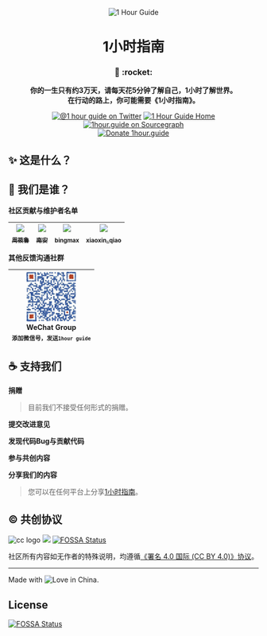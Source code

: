 <p align="center">
	<img src="https://avatars2.githubusercontent.com/u/44012811?s=200&v=4" alt="1 Hour Guide" width="60" height="60">
</p>
<h1 align="center">1小时指南</h1>
<h3 align="center">
  📄 :rocket:
</h3>
<p align="center"><strong>你的一生只有约3万天，请每天花5分钟了解自己，1小时了解世界。<br>在行动的路上，你可能需要《1小时指南》。</strong></p>
<p align="center">
	<a href="https://twitter.com/1hour_guide" title="@1 hour guide on Twitter"><img src="https://img.shields.io/badge/twitter-@1hour_guide-55acee.svg?style=flat-square" alt="@1 hour guide on Twitter"></a>
	<a href="https://1hour.guide" title="1 Hour Guide Home"><img src="https://img.shields.io/badge/1hour-guide-ff69b4.svg?style=flat-square" alt="1 Hour Guide Home"></a>
	<a href="#" title="1hour.guide on Sourcegraph"><img src="https://sourcegraph.com/github.com/1-hour/1-hour.github.io/-/badge.svg?style=flat-square" alt="1hour.guide on Sourcegraph"></a>
	<br />
	<a href="#" title="Donate 1hour.guide"><img src="https://img.shields.io/badge/$-support-green.svg?style=flat-square" alt="Donate 1hour.guide"></a>
</p>

## :sparkles: 这是什么？

## :rocket: 我们是谁？

**社区贡献与维护者名单**
<!-- ALL-CONTRIBUTORS-LIST:START - Do not remove or modify this section -->
<!-- prettier-ignore -->
|[<img src="https://avatars1.githubusercontent.com/u/2942042?s=100&v=4" width="100px;"/><br /><sub><b>周筱鲁</b></sub>](https://annan.tk)<br />|[<img src="https://avatars2.githubusercontent.com/u/39580782?s=100&v=4" width="100px;"/><br /><sub><b>南安</b></sub>](https://annan.tk)<br />|[<img src="https://avatars0.githubusercontent.com/u/13991692?s=100&v=4" width="100px;"/><br /><sub><b>bingmax</b></sub>](https://github.com/bingmaxx)<br />|[<img src="https://avatars3.githubusercontent.com/u/24839503?s=100&v=4" width="100px;"/><br /><sub><b>xiaoxin_qiao</b></sub>](https://github.com/qiao19950428)<br />|
| :---: | :---: | :---: | :---: |
<!-- ALL-CONTRIBUTORS-LIST:END -->

**其他反馈沟通社群**

|<img src="https://github.com/jiusanzhou/jiusanzhou.github.io/raw/master/static/WeChat-JohnCx.jpeg" width="100px;"/><br /><b>WeChat Group</b><br /><sub>添加微信号，发送`1hour guide`</sub>|
|:-:|

## :coffee: 支持我们

**捐赠**
> 目前我们不接受任何形式的捐赠。

**提交改进意见**
> 

**发现代码Bug与贡献代码**
> 

**参与共创内容**
> 

**分享我们的内容**
> 您可以在任何平台上分享[1小时指南](https://1hour.guide)。

## :copyright: 共创协议

![cc logo](https://creativecommons.org/images/deed/cc_icon_black_x2.png)
![](https://creativecommons.org/images/deed/attribution_icon_black_x2.png)
[![FOSSA Status](https://app.fossa.io/api/projects/git%2Bgithub.com%2F1-hour%2F1-hour.github.io.svg?type=shield)](https://app.fossa.io/projects/git%2Bgithub.com%2F1-hour%2F1-hour.github.io?ref=badge_shield)


社区所有内容如无作者的特殊说明，均遵循[《署名 4.0 国际  (CC BY 4.0)》协议](https://creativecommons.org/licenses/by/4.0/deed.zh)。

---

Made with ![Love](https://cloud.githubusercontent.com/assets/4301109/16754758/82e3a63c-4813-11e6-9430-6015d98aeaab.png) in China.

## License
[![FOSSA Status](https://app.fossa.io/api/projects/git%2Bgithub.com%2F1-hour%2F1-hour.github.io.svg?type=large)](https://app.fossa.io/projects/git%2Bgithub.com%2F1-hour%2F1-hour.github.io?ref=badge_large)